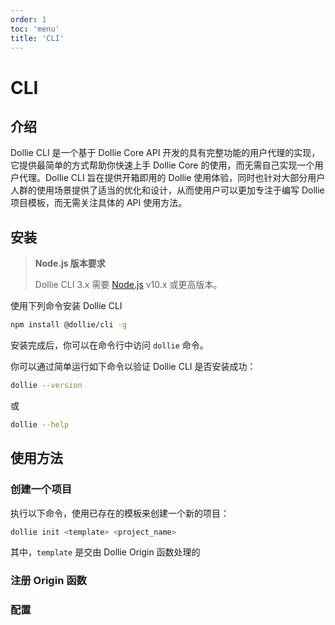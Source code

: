 ```yaml
---
order: 1
toc: 'menu'
title: 'CLI'
---
```


# CLI

## 介绍

Dollie CLI 是一个基于 Dollie Core API 开发的具有完整功能的用户代理的实现，它提供最简单的方式帮助你快速上手 Dollie Core 的使用，而无需自己实现一个用户代理。Dollie CLI 旨在提供开箱即用的 Dollie 使用体验，同时也针对大部分用户人群的使用场景提供了适当的优化和设计，从而使用户可以更加专注于编写 Dollie 项目模板，而无需关注具体的 API 使用方法。

## 安装

> **Node.js 版本要求**
>
> Dollie CLI 3.x 需要 [Node.js](http://nodejs.org) v10.x 或更高版本。

使用下列命令安装 Dollie CLI

```bash
npm install @dollie/cli -g
```

安装完成后，你可以在命令行中访问 `dollie` 命令。

你可以通过简单运行如下命令以验证 Dollie CLI 是否安装成功：

```bash
dollie --version
```

或

```bash
dollie --help
```

## 使用方法

### 创建一个项目

执行以下命令，使用已存在的模板来创建一个新的项目：

```bash
dollie init <template> <project_name> 
```

其中，`template` 是交由 Dollie Origin 函数处理的

### 注册 Origin 函数

### 配置
